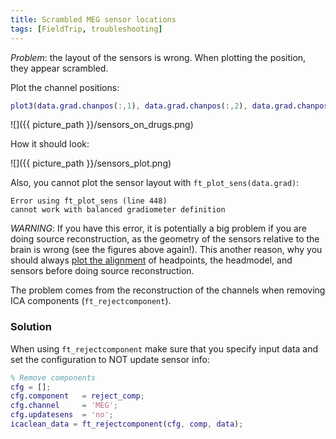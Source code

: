 ```yaml
---
title: Scrambled MEG sensor locations
tags: [FieldTrip, troubleshooting]
---
```


*Problem*: the layout of the sensors is wrong. When plotting the position, they appear scrambled.

Plot the channel positions:

```matlab
plot3(data.grad.chanpos(:,1), data.grad.chanpos(:,2), data.grad.chanpos(:,3), 'o')
```
![]({{ picture_path }}/sensors_on_drugs.png)

How it should look:

![]({{ picture_path }}/sensors_plot.png)

Also, you cannot plot the sensor layout with `ft_plot_sens(data.grad)`:
```
Error using ft_plot_sens (line 448)
cannot work with balanced gradiometer definition
```
*WARNING*: If you have this error, it is potentially a big problem if you are doing source reconstruction, as the geometry of the sensors relative to the brain is wrong (see the figures above again!). This another reason, why you should always [plot the alignment](https://github.com/natmegsweden/NatMEG_Wiki/wiki/Plot-head-channel-alignment-in-FieldTrip) of headpoints, the headmodel, and sensors before doing source reconstruction.

The problem comes from the reconstruction of the channels when removing ICA components (`ft_rejectcomponent`). 

### Solution
When using `ft_rejectcomponent` make sure that you specify input data and set the configuration to NOT update sensor info:

```matlab
% Remove components
cfg = [];
cfg.component   = reject_comp;
cfg.channel     = 'MEG';
cfg.updatesens  = 'no';
icaclean_data = ft_rejectcomponent(cfg, comp, data);
```
